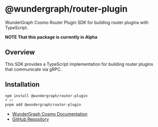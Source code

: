# @wundergraph/router-plugin

WunderGraph Cosmo Router Plugin SDK for building router plugins with TypeScript.

**NOTE That this package is currently in Alpha**

## Overview

This SDK provides a TypeScript implementation for building router plugins that communicate via gRPC.

## Installation

```bash
npm install @wundergraph/router-plugin
# or
pnpm add @wundergraph/router-plugin
```

- [WunderGraph Cosmo Documentation](https://cosmo-docs.wundergraph.com)
- [GitHub Repository](https://github.com/wundergraph/cosmo)

